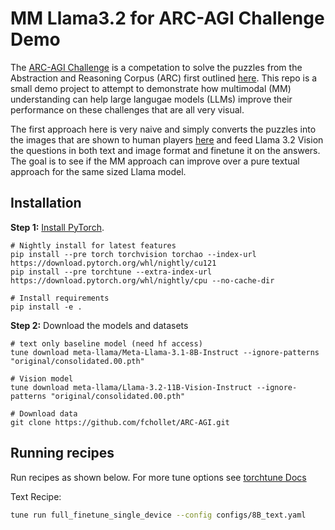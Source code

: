 # MM Llama3.2 for ARC-AGI Challenge Demo
The [ARC-AGI Challenge](https://arcprize.org/) is a competation to solve the puzzles from the Abstraction and Reasoning Corpus (ARC) first outlined [here](https://arxiv.org/abs/1911.01547). This repo is a small demo project to attempt to demonstrate how multimodal (MM) understanding can help large langugae models (LLMs) improve their performance on these challenges that are all very visual.

The first approach here is very naive and simply converts the puzzles into the images that are shown to human players [here](https://arcprize.org/play) and feed Llama 3.2 Vision the questions in both text and image format and finetune it on the answers. The goal is to see if the MM approach can improve over a pure textual approach for the same sized Llama model.

## Installation

**Step 1:** [Install PyTorch](https://pytorch.org/get-started/locally/).

```
# Nightly install for latest features
pip install --pre torch torchvision torchao --index-url https://download.pytorch.org/whl/nightly/cu121
pip install --pre torchtune --extra-index-url https://download.pytorch.org/whl/nightly/cpu --no-cache-dir
```

```
# Install requirements
pip install -e .
```

**Step 2:** Download the models and datasets

```
# text only baseline model (need hf access)
tune download meta-llama/Meta-Llama-3.1-8B-Instruct --ignore-patterns "original/consolidated.00.pth"
```

```
# Vision model
tune download meta-llama/Llama-3.2-11B-Vision-Instruct --ignore-patterns "original/consolidated.00.pth"
```

```
# Download data
git clone https://github.com/fchollet/ARC-AGI.git
```

## Running recipes

Run recipes as shown below. For more tune options see [torchtune Docs](https://pytorch.org/torchtune/stable/tune_cli.html)

Text Recipe:
```bash
tune run full_finetune_single_device --config configs/8B_text.yaml
```
